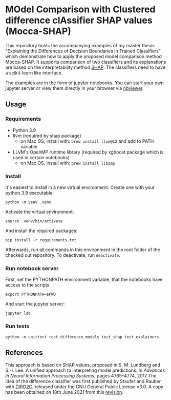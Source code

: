 # MOdel Comparison with Clustered difference clAssifier SHAP values (Mocca-SHAP)

This repository hosts the accompanying examples of my master thesis "Explaining the Differences of Decision Boundaries in Trained Classifiers"
which demonstrate how to apply the proposed model comparison method Mocca-SHAP.
It supports comparison of two classifiers and its explanations are based on the interpretability method [SHAP](https://shap.readthedocs.io/en/latest/).
The classifiers need to have a scikit-learn like interface.

The examples are in the form of jupyter notebooks.
You can start your own jupyter server or view them directly in your browser via [nbviewer](https://nbviewer.jupyter.org/github/karltm/mocca-shap/tree/main/notebooks/).

## Usage

### Requirements
- Python 3.9
- llvm (required by shap package)
  - on Mac OS, install with: `brew install llvm@12` and add to PATH variable
- LLVM's OpenMP runtime library (required by xgboost package which is used in certain notebooks)
  - on Mac OS, install with: `brew install libomp`

### Install
It's easiest to install in a new virtual environment. Create one with your python 3.9 executable:

```
python -m venv .venv
```

Activate the virtual environment:
```
source .venv/bin/activate
```

And install the required packages:
```
pip install -r requirements.txt
```

Afterwards, run all commands in this environment in the root folder of the checked out repository. To deactivate, run `deactivate`.

### Run notebook server

First, set the PYTHONPATH environment variable, that the notebooks have access to the scripts:
```
export PYTHONPATH=$PWD
```

And start the jupyter server:
```
jupyter lab
```

### Run tests

```
python -m unittest test_difference_models test_shap test_explainers
```

## References

This approach is based on SHAP values, proposed in S. M. Lundberg and S.-I. Lee. A unified approach to interpreting model predictions. In _Advances in Neural Information Processing Systems_, pages 4765–4774, 2017
The idea of the difference classifier was first published by Staufer and Rauber with [DIRO2C](https://gitlab.com/andsta/diro2c),
released under the GNU General Public License v3.0.
A copy has been obtained on 18th June 2021 from this [revision](https://gitlab.com/andsta/diro2c/-/commit/176095eba8740cac81cfbb9a545300018c8af82c). 
